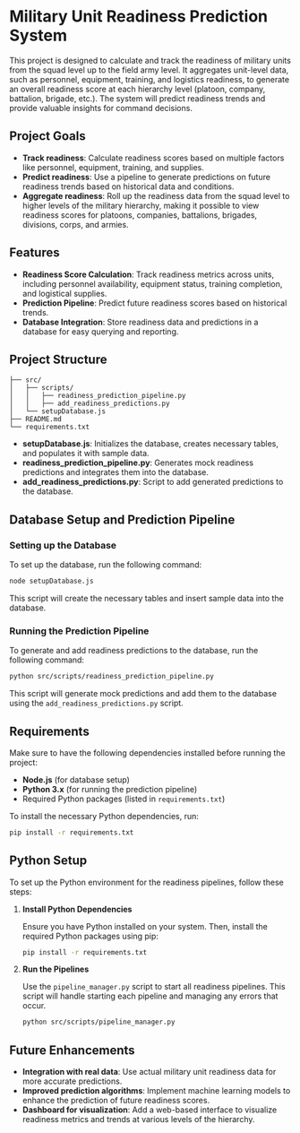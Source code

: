 # Military Unit Readiness Prediction System

This project is designed to calculate and track the readiness of military units from the squad level up to the field army level. It aggregates unit-level data, such as personnel, equipment, training, and logistics readiness, to generate an overall readiness score at each hierarchy level (platoon, company, battalion, brigade, etc.). The system will predict readiness trends and provide valuable insights for command decisions.

## Project Goals

- **Track readiness**: Calculate readiness scores based on multiple factors like personnel, equipment, training, and supplies.
- **Predict readiness**: Use a pipeline to generate predictions on future readiness trends based on historical data and conditions.
- **Aggregate readiness**: Roll up the readiness data from the squad level to higher levels of the military hierarchy, making it possible to view readiness scores for platoons, companies, battalions, brigades, divisions, corps, and armies.

## Features

- **Readiness Score Calculation**: Track readiness metrics across units, including personnel availability, equipment status, training completion, and logistical supplies.
- **Prediction Pipeline**: Predict future readiness scores based on historical trends.
- **Database Integration**: Store readiness data and predictions in a database for easy querying and reporting.

## Project Structure

```
├── src/
│   ├── scripts/
│   │   ├── readiness_prediction_pipeline.py
│   │   ├── add_readiness_predictions.py
│   └── setupDatabase.js
├── README.md
└── requirements.txt
```

- **setupDatabase.js**: Initializes the database, creates necessary tables, and populates it with sample data.
- **readiness_prediction_pipeline.py**: Generates mock readiness predictions and integrates them into the database.
- **add_readiness_predictions.py**: Script to add generated predictions to the database.

## Database Setup and Prediction Pipeline

### Setting up the Database

To set up the database, run the following command:

```bash
node setupDatabase.js
```

This script will create the necessary tables and insert sample data into the database.

### Running the Prediction Pipeline

To generate and add readiness predictions to the database, run the following command:

```bash
python src/scripts/readiness_prediction_pipeline.py
```

This script will generate mock predictions and add them to the database using the `add_readiness_predictions.py` script.

## Requirements

Make sure to have the following dependencies installed before running the project:

- **Node.js** (for database setup)
- **Python 3.x** (for running the prediction pipeline)
- Required Python packages (listed in `requirements.txt`)

To install the necessary Python dependencies, run:

```bash
pip install -r requirements.txt
```

## Python Setup

To set up the Python environment for the readiness pipelines, follow these steps:

1. **Install Python Dependencies**

   Ensure you have Python installed on your system. Then, install the required Python packages using pip:

   ```bash
   pip install -r requirements.txt
   ```

2. **Run the Pipelines**

   Use the `pipeline_manager.py` script to start all readiness pipelines. This script will handle starting each pipeline and managing any errors that occur.

   ```bash
   python src/scripts/pipeline_manager.py
   ```

## Future Enhancements

- **Integration with real data**: Use actual military unit readiness data for more accurate predictions.
- **Improved prediction algorithms**: Implement machine learning models to enhance the prediction of future readiness scores.
- **Dashboard for visualization**: Add a web-based interface to visualize readiness metrics and trends at various levels of the hierarchy.

